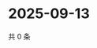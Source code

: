 # 2025-09-13

共 0 条

<!-- BEGIN ZHIHUQUESTIONS -->
<!-- 最后更新时间 Sat Sep 13 2025 20:18:37 GMT+0800 (China Standard Time) -->

<!-- END ZHIHUQUESTIONS -->

